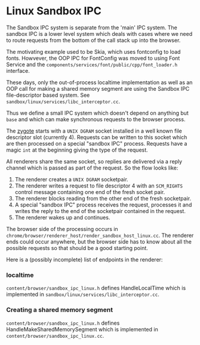 # Linux Sandbox IPC

The Sandbox IPC system is separate from the 'main' IPC system. The sandbox IPC
is a lower level system which deals with cases where we need to route requests
from the bottom of the call stack up into the browser.

The motivating example used to be Skia, which uses fontconfig to load
fonts. Howvever, the OOP IPC for FontConfig was moved to using Font Service and
the `components/services/font/public/cpp/font_loader.h` interface.

These days, only the out-of-process localtime implementation as well as
an OOP call for making a shared memory segment are using the Sandbox IPC
file-descriptor based system. See `sandbox/linux/services/libc_interceptor.cc`.

Thus we define a small IPC system which doesn't depend on anything but `base`
and which can make synchronous requests to the browser process.

The [zygote](zygote.md) starts with a `UNIX DGRAM` socket installed in a
well known file descriptor slot (currently 4). Requests can be written to this
socket which are then processed on a special "sandbox IPC" process. Requests
have a magic `int` at the beginning giving the type of the request.

All renderers share the same socket, so replies are delivered via a reply
channel which is passed as part of the request. So the flow looks like:

1.  The renderer creates a `UNIX DGRAM` socketpair.
1.  The renderer writes a request to file descriptor 4 with an `SCM_RIGHTS`
    control message containing one end of the fresh socket pair.
1.  The renderer blocks reading from the other end of the fresh socketpair.
1.  A special "sandbox IPC" process receives the request, processes it and
    writes the reply to the end of the socketpair contained in the request.
1.  The renderer wakes up and continues.

The browser side of the processing occurs in
`chrome/browser/renderer_host/render_sandbox_host_linux.cc`. The renderer ends
could occur anywhere, but the browser side has to know about all the possible
requests so that should be a good starting point.

Here is a (possibly incomplete) list of endpoints in the renderer:

### localtime

`content/browser/sandbox_ipc_linux.h` defines HandleLocalTime which is
implemented in `sandbox/linux/services/libc_interceptor.cc`.

### Creating a shared memory segment

`content/browser/sandbox_ipc_linux.h` defines HandleMakeSharedMemorySegment
which is implemented in `content/browser/sandbox_ipc_linux.cc`.
